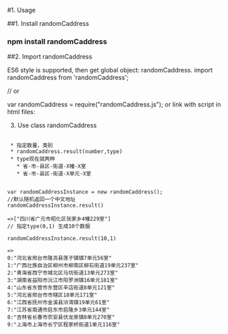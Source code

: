 #1. Usage

##1. Install randomCaddress

### npm install randomCaddress

##2. Import randomCaddress

ES6 style is supported, then get global object: randomCaddress.
import randomCaddress from 'randomCaddress';

// or

var randomCaddress = require("randomCaddress.js");
or link with script in html files:

<script src="randomCaddress.js"></script>
3. Use class randomCaddress

```

 * 指定数量，类别
 * randomCaddress.result(number,type)
 * type现在就两种
   * 省-市-县区-街道-X幢-X室
   * 省-市-县区-街道-X单元-X室

```

```

var randomCaddressInstance = new randomCaddress();
//默认随机返回一个中文地址
randomCaddressInstance.result()

=>["四川省广元市昭化区张家乡4幢229室"]
// 指定type(0,1) 生成10个数据

randomCaddressInstance.result(10,1)

=>
0:"河北省邢台市隆尧县莲子镇镇7单元56室"
1:"广西壮族自治区柳州市柳南区柳石街道19单元237室"
2:"青海省西宁市城北区马坊街道13单元273室"
3:"湖南省益阳市沅江市阳罗洲镇16单元181室"
4:"山东省东营市东营区辛店街道8单元121室"
5:"河北省邢台市市辖区18单元171室"
6:"江西省抚州市金溪县浒湾镇19单元61室"
7:"江苏省南通市启东市启隆乡3单元144室"
8:"吉林省长春市农安县伏龙泉镇8单元270室"
9:"上海市上海市长宁区程家桥街道1单元116室"

```


